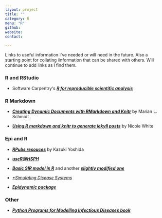 ```yaml
---
layout: project
title: ""
category: R
menu: "R"
github:
website:
contact:

---
```

Links to useful information I've needed or will need in the future. Also a starting point for collating iinformation that can be shared with others. Will continue to add links as I find them. 

### **R and RStudio**

- Software Carpentry's [_**R for reproducible scientific analysis**_](http://swcarpentry.github.io/r-novice-gapminder/)

### **R Markdown**

- [_**Creating Dynamic Documents with RMarkdown and Knitr**_](http://rpubs.com/marschmi/RMarkdown) by Marian L. Schmidt

- [_**Using R markdown and knitr to generate jekyll posts**_](http://nicolewhite.github.io/2015/02/07/r-blogging-with-rmarkdown-knitr-jekyll.html) by Nicole White

### **Epi and R**

- [_**RPubs resouces**_](http://rpubs.com/kaz_yos/toc) by Kazuki Yoshida

- [_**useR@HSPH**_](http://rpubs.com/kaz_yos/useR_at_HSPH)

- [_**Basic SIR model in R**_](http://archives.aidanfindlater.com/blog/2010/04/20/the-basic-sir-model-in-r/) and another [_**slightly modified one**_](http://rstudio-pubs-static.s3.amazonaws.com/6852_c59c5a2e8ea3456abbeb017185de603e.html)

- [_**Simulating Disease Systems*_](http://biom300.weebly.com/simulating-disease-models-examples.html)

- [_**Epidynamic package**_](https://cran.r-project.org/web/packages/EpiDynamics/EpiDynamics.pdf)

### **Other**

- [_**Python Programs for Modelling Infectious Diseases book**_](http://wiki.deductivethinking.com/wiki/Python_Programs_for_Modelling_Infectious_Diseases_book)


